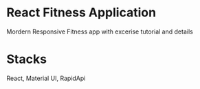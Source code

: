 # React Fitness Application
Mordern Responsive Fitness app with excerise tutorial and details

# Stacks
React, Material UI, RapidApi
